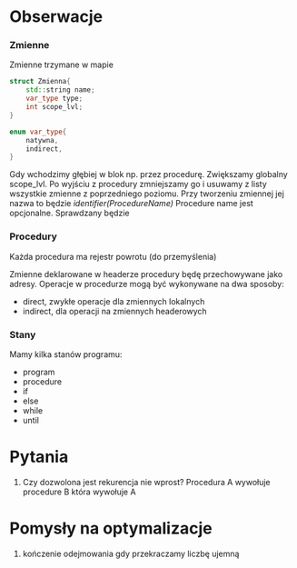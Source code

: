 # Obserwacje
### Zmienne
Zmienne trzymane w mapie 

``` c++
struct Zmienna{
    std::string name;
    var_type type;
    int scope_lvl;
}

enum var_type{
    natywna,
    indirect,
}
```

Gdy wchodzimy głębiej w blok np. przez procedurę. Zwiększamy globalny scope_lvl. Po wyjściu z procedury zmniejszamy go i usuwamy z listy wszystkie zmienne z poprzedniego poziomu. 
Przy tworzeniu zmiennej jej nazwa to będzie _identifier(ProcedureName)_
Procedure name jest opcjonalne. Sprawdzany będzie 

###
### Procedury
Każda procedura ma rejestr powrotu (do przemyślenia)

Zmienne deklarowane w headerze procedury będę przechowywane jako adresy. Operacje w procedurze mogą być wykonywane na dwa sposoby:
- direct, zwykłe operacje dla zmiennych lokalnych  
- indirect, dla operacji na zmiennych headerowych
  

### Stany

Mamy kilka stanów programu:
- program
- procedure
- if
- else
- while
- until
  
# Pytania

1. Czy dozwolona jest rekurencja nie wprost? Procedura A wywołuje procedure B która wywołuje A


# Pomysły na optymalizacje
1. kończenie odejmowania gdy przekraczamy liczbę ujemną